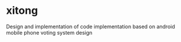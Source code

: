 # xitong
Design and implementation of code implementation based on android mobile phone voting system design
